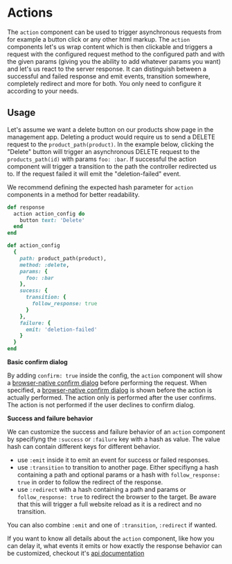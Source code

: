 # Actions

The `action` component can be used to trigger asynchronous requests from for example a button click or any other html markup. The `action` components let's us wrap content which is then clickable and triggers a request with the configured request method to the configured path and with the given params (giving you the ability to add whatever params you want) and let's us react to the server response. It can distinguish between a successful and failed response and emit events, transition somewhere, completely redirect and more for both. You only need to configure it according to your needs.

## Usage

Let's assume we want a delete button on our products show page in the management app. Deleting a product would require us to send a DELETE request to the `product_path(product)`. In the example below, clicking the "Delete" button will trigger an asynchronous DELETE request to the `products_path(id)` with params `foo: :bar`. If successful the action component will trigger a transition to the path the controller redirected us to. If the request failed it will emit the "deletion-failed" event. 

We recommend defining the expected hash parameter for `action` components in a method for better readability.

```ruby
def response
  action action_config do
    button text: 'Delete'
  end
end

def action_config
  {
    path: product_path(product),
    method: :delete,
    params: {
      foo: :bar
    },
    sucess: {
      transition: {
        follow_response: true
      }
    },
    failure: {
      emit: 'deletion-failed'
    }
  }
end
```

**Basic confirm dialog**

By adding `confirm: true` inside the config, the `action` component will show a [browser-native confirm dialog](https://developer.mozilla.org/en-US/docs/Web/API/Window/confirm) before performing the request.
When specified, a [browser-native confirm dialog](https://developer.mozilla.org/en-US/docs/Web/API/Window/confirm) is shown before the action is actually performed. The action only is performed after the user confirms. The action is not performed if the user declines to confirm dialog.

**Success and failure behavior**

We can customize the success and failure behavior of an `action` component by specifiyng the `:success` or `:failure` key with a hash as value. The value hash can contain different keys for different behavior. 

* use `:emit` inside it to emit an event for success or failed responses. 
* use `:transition` to transition to another page. Either specifiyng a hash containing a path and optional params or a hash with `follow_response: true` in order to follow the redirect of the response.
* use `:redirect` with a hash containing a path and params or `follow_response: true` to redirect the browser to the target. Be aware that this will trigger a full website reload as it is a redirect and no transition.

You can also combine `:emit` and one of `:transition`, `:redirect` if wanted.

If you want to know all details about the `action` component, like how you can delay it, what events it emits or how exactly the response behavior can be customized, checkout it's [api documentation](/docs/api/100-components/action.md)
